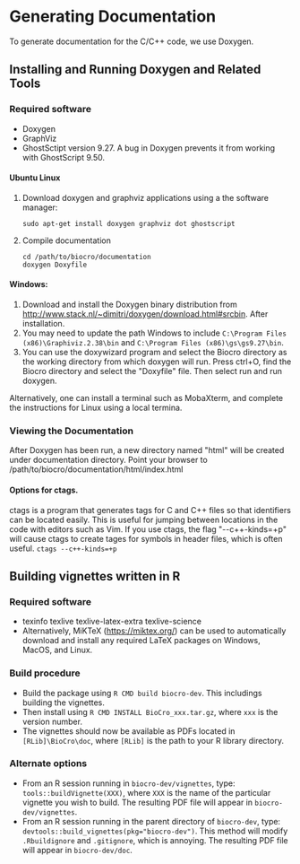 # Generating Documentation
To generate documentation for the C/C++ code, we use Doxygen.

## Installing and Running Doxygen and Related Tools

### Required software
- Doxygen
- GraphViz
- GhostSctipt version 9.27. A bug in Doxygen prevents it from working with GhostScript 9.50.

#### Ubuntu Linux
1. Download doxygen and graphviz applications using a the software manager:
    ```
    sudo apt-get install doxygen graphviz dot ghostscript
    ```

2. Compile documentation
    ```
    cd /path/to/biocro/documentation
    doxygen Doxyfile
    ```

####  Windows: 
1. Download and install the Doxygen binary distribution from <http://www.stack.nl/~dimitri/doxygen/download.html#srcbin>. After installation.
2. You may need to update the path Windows to include `C:\Program Files (x86)\Graphiviz.2.38\bin` and `C:\Program Files (x86)\gs\gs9.27\bin`.
3. You can use the doxywizard program and select the Biocro directory as the working directory from which doxygen will run. Press ctrl+O, find the Biocro directory and select the "Doxyfile" file. Then select run and run doxygen.

Alternatively, one can install a terminal such as MobaXterm, and complete the instructions for Linux using a local termina.

### Viewing the Documentation
After Doxygen has been run, a new directory named "html" will be created under documentation directory.  Point your browser to /path/to/biocro/documentation/html/index.html

#### Options for ctags.
ctags is a program that generates tags for C and C++ files so that identifiers can be located easily.
This is useful for jumping between locations in the code with editors such as Vim.
If you use ctags, the flag "--c++-kinds=+p" will cause ctags to create tages for symbols in header files, which is often useful.
    ```
    ctags --c++-kinds=+p
    ```

## Building vignettes written in R

### Required software
- texinfo texlive texlive-latex-extra texlive-science
- Alternatively, MiKTeX (<https://miktex.org/>) can be used to automatically download and install any required LaTeX packages on Windows, MacOS, and Linux.

### Build procedure
- Build the package using `R CMD build biocro-dev`. This includings building the vignettes.
- Then install using `R CMD INSTALL BioCro_xxx.tar.gz`, where `xxx` is the version number.
- The vignettes should now be available as PDFs located in `[RLib]\BioCro\doc`, where `[RLib]` is the path to your R library directory.

### Alternate options
- From an R session running in `biocro-dev/vignettes`, type: `tools::buildVignette(XXX)`, where `XXX` is the name of the particular vignette you wish to build. The resulting PDF file will appear in `biocro-dev/vignettes`.
- From an R session running in the parent directory of `biocro-dev`, type: `devtools::build_vignettes(pkg="biocro-dev")`. This method will modify `.Rbuildignore` and `.gitignore`, which is annoying. The resulting PDF file will appear in `biocro-dev/doc`.